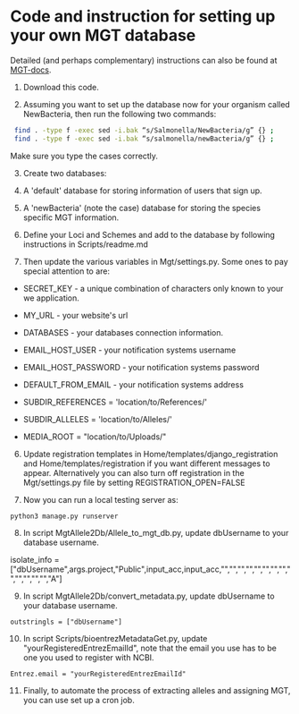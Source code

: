 # Code and instruction for setting up your own MGT database

Detailed (and perhaps complementary) instructions can also be found at [MGT-docs](https://mgt-docs.readthedocs.io/).

1. Download this code.

2. Assuming you want to set up the database now for your organism called NewBacteria, then run the following two commands:

```bash
 find . -type f -exec sed -i.bak “s/Salmonella/NewBacteria/g” {} ;
 find . -type f -exec sed -i.bak “s/salmonella/newBacteria/g” {} ;
```

Make sure you type the cases correctly.

3. Create two databases:

  1. A 'default' database for storing information of users that sign up.
  2. A 'newBacteria' (note the case) database for storing the species specific MGT information.

4. Define your Loci and Schemes and add to the database by following instructions in Scripts/readme.md


5. Then update the various variables in Mgt/settings.py. Some ones to pay special attention to are:

  * SECRET_KEY - a unique combination of characters only known to your we application.

  * MY_URL - your website's url

  * DATABASES - your databases connection information.

  * EMAIL_HOST_USER - your notification systems username

  * EMAIL_HOST_PASSWORD - your notification systems password

  * DEFAULT_FROM_EMAIL - your notification systems address

  * SUBDIR_REFERENCES = 'location/to/References/'

  * SUBDIR_ALLELES = 'location/to/Alleles/'

  * MEDIA_ROOT = "location/to/Uploads/"

6. Update registration templates in Home/templates/django_registration and Home/templates/registration if you want different messages to appear. Alternatively you can also turn off registration in the Mgt/settings.py file by setting REGISTRATION_OPEN=FALSE

7. Now you can run a local testing server as:

```
python3 manage.py runserver
```

8. In script MgtAllele2Db/Allele_to_mgt_db.py, update dbUsername to your database username.

isolate_info = ["dbUsername",args.project,"Public",input_acc,input_acc,"","","","","","","","","","","","","","A"]

9. In script MgtAllele2Db/convert_metadata.py, update dbUsername to your database username.

```
outstringls = ["dbUsername"]
```

10. In script Scripts/bioentrezMetadataGet.py, update "yourRegisteredEntrezEmailId", note that the email you use has to be one you used to register with NCBI.

```
Entrez.email = "yourRegisteredEntrezEmailId"
```
11. Finally, to automate the process of extracting alleles and assigning MGT, you can use set up a cron job.

